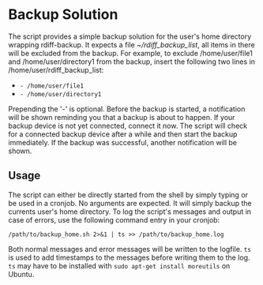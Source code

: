 # Backup Solution

The script provides a simple backup solution for the user's home directory wrapping rdiff-backup.
It expects a file *~/rdiff_backup_list*, all items in there will be excluded from the backup.
For example, to exclude /home/user/file1 and /home/user/directory1 from the backup, insert the
following two lines in /home/user/rdiff_backup_list:

* `- /home/user/file1`
* `- /home/user/directory1`

Prepending the '-' is optional.
Before the backup is started, a notification will be shown reminding you that a backup is about to
happen. If your backup device is not yet connected, connect it now. The script will check for a
connected backup device after a while and then start the backup immediately.
If the backup was successful, another notification will be shown.

## Usage

The script can either be directly started from the shell by simply typing or be used in a cronjob.
No arguments are expected. It will simply backup the currents user's home directory.
To log the script's messages and output in case of errors, use the following command entry in your
cronjob:

`/path/to/backup_home.sh 2>&1 | ts >> /path/to/backup_home.log`

Both normal messages and error messages will be written to the logfile. `ts` is used to add timestamps
to the messages before writing them to the log. `ts` may have to be installed with
`sudo apt-get install moreutils` on Ubuntu.
